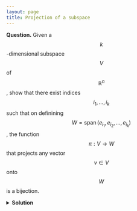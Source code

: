 ```yaml
---
layout: page
title: Projection of a subspace
---
```


<script src="https://polyfill.io/v3/polyfill.min.js?features=es6"></script>
<script id="MathJax-script" async
      src="https://cdn.jsdelivr.net/npm/mathjax@3/es5/tex-mml-chtml.js">
</script>

**Question.**
Given a $$k$$-dimensional subspace $$V$$ of $$\mathbb{R}^n$$, show that there exist indices $$i_1,\ldots,i_k$$ such that on definining $$W = \operatorname{span}(e_{i_1}, e_{i_2}, \ldots, e_{i_k})$$, the function $$\pi : V \to W$$ that projects any vector $$v \in V$$ onto $$W$$ is a bijection.


<details>
	<summary> <b>Solution</b> </summary>

Let \(v_1,\ldots,v_k\) be a basis of \(V\). Consider the \(n \times k\) matrix \(M\) with \(M_{ij}\) equal to the \(i\)th coordinate of \(v_j\). Because the \(v_i\) are linearly independent, \(M\) has column rank \(k\). Consequently, it has row rank \(k\) so there are indices (row numbers) \(i_1,\ldots,i_k\) such that the \(k \times k\) submatrix of \(M\) with these rows is full-rank. Consequently, the projections of these basis elements (onto the \(W\) corresponding to these indices) are linearly independent, so \(\pi\) is an injection and we are done.

</details>